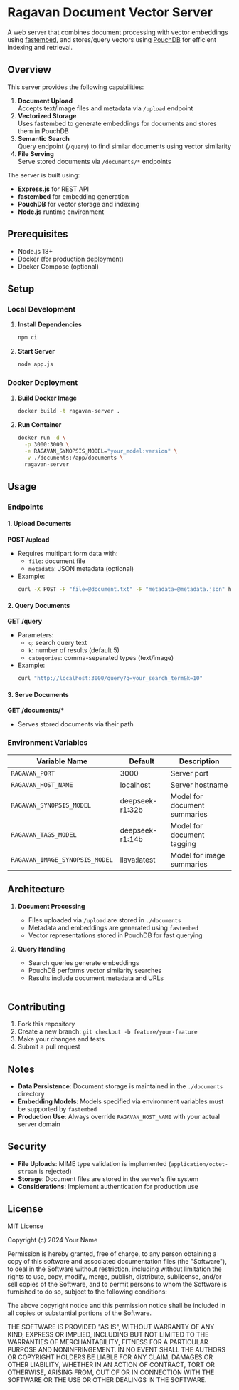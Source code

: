 
# Ragavan Document Vector Server

A web server that combines document processing with vector embeddings using [fastembed](https://github.com/orsinium/fast-embed), and stores/query vectors using [PouchDB](https://pouchdb.com/) for efficient indexing and retrieval.

## Overview

This server provides the following capabilities:

1. **Document Upload**  
   Accepts text/image files and metadata via `/upload` endpoint
2. **Vectorized Storage**  
   Uses fastembed to generate embeddings for documents and stores them in PouchDB
3. **Semantic Search**  
   Query endpoint (`/query`) to find similar documents using vector similarity
4. **File Serving**  
   Serve stored documents via `/documents/*` endpoints

The server is built using:
- **Express.js** for REST API
- **fastembed** for embedding generation
- **PouchDB** for vector storage and indexing
- **Node.js** runtime environment

## Prerequisites

- Node.js 18+
- Docker (for production deployment)
- Docker Compose (optional)

## Setup

### Local Development

1. **Install Dependencies**
   ```bash
   npm ci
   ```

2. **Start Server**
   ```bash
   node app.js
   ```

### Docker Deployment

1. **Build Docker Image**
   ```bash
   docker build -t ragavan-server .
   ```

2. **Run Container**
   ```bash
   docker run -d \
     -p 3000:3000 \
     -e RAGAVAN_SYNOPSIS_MODEL="your_model:version" \
     -v ./documents:/app/documents \
     ragavan-server
   ```

## Usage

### Endpoints

#### 1. Upload Documents
**POST /upload**
- Requires multipart form data with:
  - `file`: document file
  - `metadata`: JSON metadata (optional)
- Example:
  ```bash
  curl -X POST -F "file=@document.txt" -F "metadata=@metadata.json" http://localhost:3000/upload
  ```

#### 2. Query Documents
**GET /query**
- Parameters:
  - `q`: search query text
  - `k`: number of results (default 5)
  - `categories`: comma-separated types (text/image)
- Example:
  ```bash
  curl "http://localhost:3000/query?q=your_search_term&k=10"
  ```

#### 3. Serve Documents
**GET /documents/\***
- Serves stored documents via their path

### Environment Variables

| Variable Name                          | Default               | Description                                  |
|----------------------------------------|-----------------------|----------------------------------------------|
| `RAGAVAN_PORT`                         | 3000                  | Server port                                  |
| `RAGAVAN_HOST_NAME`                    | localhost             | Server hostname                              |
| `RAGAVAN_SYNOPSIS_MODEL`               | deepseek-r1:32b       | Model for document summaries                 |
| `RAGAVAN_TAGS_MODEL`                   | deepseek-r1:14b       | Model for document tagging                   |
| `RAGAVAN_IMAGE_SYNOPSIS_MODEL`         | llava:latest          | Model for image summaries                    |

## Architecture

1. **Document Processing**
   - Files uploaded via `/upload` are stored in `./documents`
   - Metadata and embeddings are generated using `fastembed`
   - Vector representations stored in PouchDB for fast querying

2. **Query Handling**
   - Search queries generate embeddings
   - PouchDB performs vector similarity searches
   - Results include document metadata and URLs

   ```

## Contributing

1. Fork this repository
2. Create a new branch: `git checkout -b feature/your-feature`
3. Make your changes and tests
4. Submit a pull request

## Notes

- **Data Persistence**: Document storage is maintained in the `./documents` directory
- **Embedding Models**: Models specified via environment variables must be supported by `fastembed`
- **Production Use**: Always override `RAGAVAN_HOST_NAME` with your actual server domain

## Security

- **File Uploads**: MIME type validation is implemented (`application/octet-stream` is rejected)
- **Storage**: Document files are stored in the server's file system
- **Considerations**: Implement authentication for production use

## License

MIT License

Copyright (c) 2024 Your Name

Permission is hereby granted, free of charge, to any person obtaining a copy of this software and associated documentation files (the "Software"), to deal in the Software without restriction, including without limitation the rights to use, copy, modify, merge, publish, distribute, sublicense, and/or sell copies of the Software, and to permit persons to whom the Software is furnished to do so, subject to the following conditions:

The above copyright notice and this permission notice shall be included in all copies or substantial portions of the Software.

THE SOFTWARE IS PROVIDED "AS IS", WITHOUT WARRANTY OF ANY KIND, EXPRESS OR IMPLIED, INCLUDING BUT NOT LIMITED TO THE WARRANTIES OF MERCHANTABILITY, FITNESS FOR A PARTICULAR PURPOSE AND NONINFRINGEMENT. IN NO EVENT SHALL THE AUTHORS OR COPYRIGHT HOLDERS BE LIABLE FOR ANY CLAIM, DAMAGES OR OTHER LIABILITY, WHETHER IN AN ACTION OF CONTRACT, TORT OR OTHERWISE, ARISING FROM, OUT OF OR IN CONNECTION WITH THE SOFTWARE OR THE USE OR OTHER DEALINGS IN THE SOFTWARE.